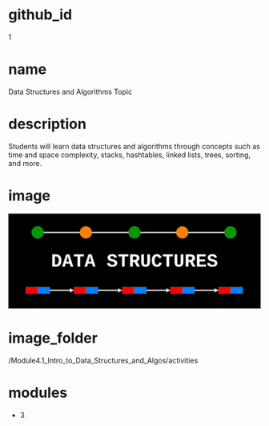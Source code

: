 # github_id
1
    
# name
Data Structures and Algorithms Topic

# description
Students will learn data structures and algorithms through concepts such as time and space complexity,
stacks, hashtables, linked lists, trees, sorting, and more.

# image
<img src="/Module4.1_Intro_to_Data_Structures_and_Algos/Images/topic.png">
    
# image_folder
/Module4.1_Intro_to_Data_Structures_and_Algos/activities
    
# modules
* 3
